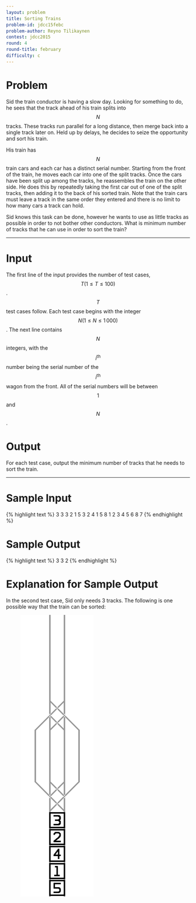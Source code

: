 ```yaml
---
layout: problem
title: Sorting Trains
problem-id: jdcc15febc
problem-author: Reyno Tilikaynen
contest: jdcc2015
round: 4
round-title: february
difficulty: c
---
```


# Problem
Sid the train conductor is having a slow day. Looking for something to do, he sees that the track ahead of his train splits into $$N$$ tracks. These tracks run parallel for a long distance, then merge back into a single track later on. Held up by delays, he decides to seize the opportunity and sort his train.

His train has $$N$$ train cars and each car has a distinct serial number. Starting from the front of the train, he moves each car into one of the split tracks. Once the cars have been split up among the tracks, he reassembles the train on the other side. He does this by repeatedly taking the first car out of one of the split tracks, then adding it to the back of his sorted train. Note that the train cars must leave a track in the same order they entered and there is no limit to how many cars a track can hold.

Sid knows this task can be done, however he wants to use as little tracks as possible in order to not bother other conductors. What is minimum number of tracks that he can use in order to sort the train?

---

# Input
The first line of the input provides the number of test cases, $$T (1 \leq T \leq 100)$$. $$T$$ test cases follow. Each test case begins with the integer $$N (1 \leq N \leq 1\,000)$$. The next line contains $$N$$ integers, with the $$i^\text{th}$$ number being the serial number of the $$i^\text{th}$$ wagon from the front. All of the serial numbers will be between $$1$$ and $$N$$.

# Output
For each test case, output the minimum number of tracks that he needs to sort the train.

---

# Sample Input
{% highlight text %}
3
3
3 2 1
5
3 2 4 1 5
8
1 2 3 4 5 6 8 7
{% endhighlight %}


# Sample Output
{% highlight text %}
3
3
2
{% endhighlight %}

# Explanation for Sample Output
In the second test case, Sid only needs 3 tracks. The following is one possible way that the train can be sorted:
<figure>
	<img src="/assets/cpt/editorials/jdcc15febc.gif">
</figure>
